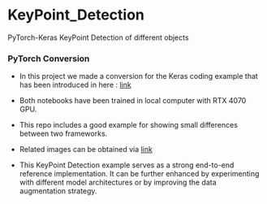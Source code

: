 # KeyPoint_Detection
PyTorch-Keras KeyPoint Detection of different objects

### PyTorch Conversion

- In this project we made a conversion for the Keras coding example that has been introduced in here : [link](https://keras.io/examples/vision/keypoint_detection/)

- Both notebooks have been trained in local computer with RTX 4070 GPU.

* This repo includes a good example for showing small differences between two frameworks.

* Related images can be obtained via [link](http://vision.stanford.edu/aditya86/ImageNetDogs/images.tar)

* This KeyPoint Detection example serves as a strong end-to-end reference implementation. It can be further enhanced by experimenting with different model architectures or by improving the data augmentation strategy.